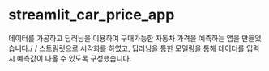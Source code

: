# streamlit_car_price_app

데이터를 가공하고 딥러닝을 이용하여 구매가능한 자동차 가격을 예측하는 앱을 만들었습니다./
/
스트림릿으로 시각화를 하였고, 딥러닝을 통한 모델링을 통해 데이터를 입력 시 예측값이 나올 수 있도록 구성했습니다.
